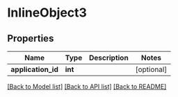 # InlineObject3


## Properties
Name | Type | Description | Notes
------------ | ------------- | ------------- | -------------
**application_id** | **int** |  | [optional] 

[[Back to Model list]](../README.md#documentation-for-models) [[Back to API list]](../README.md#documentation-for-api-endpoints) [[Back to README]](../README.md)


